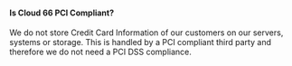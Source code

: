 <!-- post: -->


#### Is Cloud 66 PCI Compliant?
We do not store Credit Card Information of our customers on our servers, systems or storage. This is handled by a PCI compliant third party and therefore we do not need a PCI DSS compliance.

